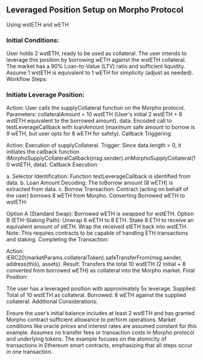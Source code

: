 ## Leveraged Position Setup on Morpho Protocol

Using wstETH and wETH

### Initial Conditions:

User holds 2 wstETH, ready to be used as collateral.
The user intends to leverage this position by borrowing wETH against the wstETH collateral.
The market has a 90% Loan-to-Value (LTV) ratio and sufficient liquidity.
Assume 1 wstETH is equivalent to 1 wETH for simplicity (adjust as needed).
Workflow Steps:

### Initiate Leverage Position:

Action: User calls the supplyCollateral function on the Morpho protocol.
Parameters:
collateralAmount = 10 wstETH (User's initial 2 wstETH + 8 wstETH equivalent to the borrowed amount).
data: Encoded call to testLeverageCallback with loanAmount (maximum safe amount to borrow is 9 wETH, but user opts for 8 wETH for safety).
Callback Triggering:

Action: Execution of supplyCollateral.
Trigger: Since data.length > 0, it initiates the callback function IMorphoSupplyCollateralCallback(msg.sender).onMorphoSupplyCollateral(10 wstETH, data).
Callback Execution:

a. Selector Identification: Function testLeverageCallback is identified from data.
b. Loan Amount Decoding: The toBorrow amount (8 wETH) is extracted from data.
c. Borrow Transaction: Contract (acting on behalf of the user) borrows 8 wETH from Morpho.
Converting Borrowed wETH to wstETH:

Option A (Standard Swap): Borrowed wETH is swapped for wstETH.
Option B (ETH-Staking Path):
Unwrap 8 wETH to 8 ETH.
Stake 8 ETH to receive an equivalent amount of stETH.
Wrap the received stETH back into wstETH.
Note: This requires contracts to be capable of handling ETH transactions and staking.
Completing the Transaction:

Action: IERC20(marketParams.collateralToken).safeTransferFrom(msg.sender, address(this), assets).
Result: Transfers the total 10 wstETH (2 initial + 8 converted from borrowed wETH) as collateral into the Morpho market.
Final Position:

The user has a leveraged position with approximately 5x leverage.
Supplied: Total of 10 wstETH as collateral.
Borrowed: 8 wETH against the supplied collateral.
Additional Considerations:

Ensure the user’s initial balance includes at least 2 wstETH and has granted Morpho contract sufficient allowance to perform operations.
Market conditions like oracle prices and interest rates are assumed constant for this example.
Assumes no transfer fees or transaction costs in Morpho protocol and underlying tokens.
The example focuses on the atomicity of transactions in Ethereum smart contracts, emphasizing that all steps occur in one transaction.
